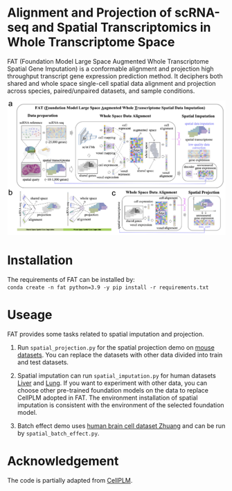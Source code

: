 # Alignment and Projection of scRNA-seq and Spatial Transcriptomics in Whole Transcriptome Space
FAT (Foundation Model Large Space Augmented Whole Transcriptome Spatial Gene Imputation) is a conformable alignment and projection high throughput transcript gene expression prediction method. It deciphers both shared and whole space single-cell spatial data alignment and projection across species, paired/unpaired datasets, and sample conditions. 

![FAT workflow](https://github.com/qingli7/FAT/blob/main/FAT_workflow.jpg?raw=true)


# Installation
The requirements of FAT can be installed by:  
``conda create -n fat python=3.9 -y
pip install -r requirements.txt``

# Useage
FAT provides some tasks related to spatial imputation and projection. 

1. Run `spatial_projection.py` for the spatial projection demo on [mouse datasets](https://www.nature.com/articles/s41592-022-01480-9). You can replace the datasets with other data divided into train and test datasets.

2. Spatial imputation can run `spatial_imputation.py` for human datasets [Liver](https://info.vizgen.com/ffpe-showcase?submissionGuid=88ba0a44-26e2-47a2-8ee4-9118b9811fbf) and [Lung](https://info.vizgen.com/ffpe-showcase?submissionGuid=88ba0a44-26e2-47a2-8ee4-9118b9811fbf). If you want to experiment with other data, you can choose other pre-trained foundation models on the data to replace CellPLM adopted in FAT. The environment installation of spatial imputation is consistent with the environment of the selected foundation model.

3. Batch effect demo uses [human brain cell dataset Zhuang](https://alleninstitute.github.io/abc_atlas_access/descriptions/Zhuang-ABCA-1.html) and can be run by `spatial_batch_effect.py`.

# Acknowledgement
The code is partially adapted from [CellPLM](https://github.com/OmicsML/CellPLM).
